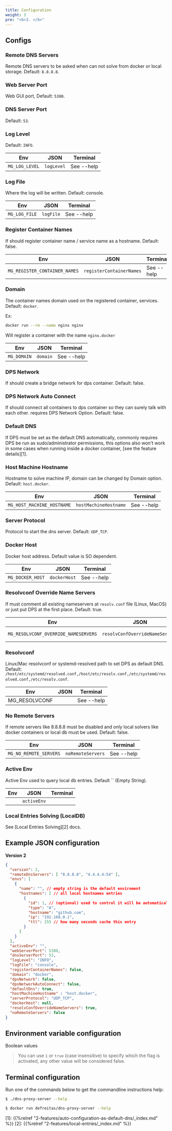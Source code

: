 ```yaml
---
title: Configuration
weight: 3
pre: "<b>3. </b>"
---
```


## Configs

### Remote DNS Servers
Remote DNS servers to be asked when can not solve from docker or local storage.
Default: `8.8.8.8`.

### Web Server Port
Web GUI port, Default: `5380`.

### DNS Server Port 
Default: `53`.

### Log Level
Default: `INFO`.

| Env            | JSON       | Terminal   |
|----------------|------------|------------|
| `MG_LOG_LEVEL` | `logLevel` | See --help |

### Log File
Where the log will be written. Default: console.

| Env           | JSON      | Terminal   |
|---------------|-----------|------------|
| `MG_LOG_FILE` | `logFile` | See --help |

### Register Container Names
If should register container name / service name as a hostname. Default: false.

| Env                           | JSON                     | Terminal   |
|-------------------------------|--------------------------|------------|
| `MG_REGISTER_CONTAINER_NAMES` | `registerContainerNames` | See --help |

### Domain
The container names domain used on the registered container, services. Default: `docker`.

Ex: 
```bash
docker run --rm --name nginx nginx
```
Will register a container with the name `nginx.docker`

| Env         | JSON     | Terminal   |
|-------------|----------|------------|
| `MG_DOMAIN` | `domain` | See --help |

### DPS Network
If should create a bridge network for dps container. Default: false.

### DPS Network Auto Connect
If should connect all containers to dps container so they can surely talk with each other. requires DPS Network Option.
Default: false.

### Default DNS
If DPS must be set as the default DNS automatically, commonly requires DPS be run as sudo/administrator permissions,
this options also won't work in some cases when running inside a docker container, [see the feature details][1].

### Host Machine Hostname 
Hostname to solve machine IP, domain can be changed by Domain option. Default: `host.docker`. 

| Env                        | JSON                  | Terminal   |
|----------------------------|-----------------------|------------|
| `MG_HOST_MACHINE_HOSTNAME` | `hostMachineHostname` | See --help |

### Server Protocol
Protocol to start the dns server. Default: `UDP_TCP`.

### Docker Host
Docker host address. Default value is SO dependent.

| Env              | JSON         | Terminal   |
|------------------|--------------|------------|
| `MG_DOCKER_HOST` | `dockerHost` | See --help |

### Resolvconf Override Name Servers
If must comment all existing nameservers at `resolv.conf` file (Linux, MacOS) or just put DPS at the first place. 
Default: true.

| Env                                  | JSON                            | Terminal   |
|--------------------------------------|---------------------------------|------------|
| `MG_RESOLVCONF_OVERRIDE_NAMESERVERS` | `resolvConfOverrideNameServers` | See --help |

### Resolvconf
Linux/Mac resolvconf or systemd-resolved path to set DPS as default DNS. 
Default: `/host/etc/systemd/resolved.conf,/host/etc/resolv.conf,/etc/systemd/resolved.conf,/etc/resolv.conf`.

| Env           | JSON | Terminal   |
|---------------|------|------------|
| MG_RESOLVCONF |      | See --help |

### No Remote Servers
If remote servers like 8.8.8.8 must be disabled and only local solvers like docker containers or local db must be used.
Default: false.

| Env                    | JSON              | Terminal   |
|------------------------|-------------------|------------|
| `MG_NO_REMOTE_SERVERS` | `noRemoteServers` | See --help |

### Active Env
Active Env used to query local db entries. Default `` (Empty String).

| Env | JSON        | Terminal |
|-----|-------------|----------|
|     | `activeEnv` |          |

### Local Entries Solving (LocalDB)
See [Local Entries Solving][2] docs.

## Example JSON configuration

__Version 2__

```json
{
  "version": 2,
  "remoteDnsServers": [ "8.8.8.8", "4.4.4.4:54" ],
  "envs": [
    {
      "name": "", // empty string is the default enviroment
      "hostnames": [ // all local hostnames entries
        {
          "id": 1, // (optional) used to control it will be automatically generated if not passed
          "type": "A",
          "hostname": "github.com",
          "ip": "192.168.0.1",
          "ttl": 255 // how many seconds cache this entry
        }
      ]
    }
  ],
  "activeEnv": "", 
  "webServerPort": 5380, 
  "dnsServerPort": 53, 
  "logLevel": "INFO",
  "logFile": "console",
  "registerContainerNames": false, 
  "domain": "docker", 
  "dpsNetwork": false,
  "dpsNetworkAutoConnect": false, 
  "defaultDns": true,
  "hostMachineHostname" : "host.docker", 
  "serverProtocol": "UDP_TCP", 
  "dockerHost": null,
  "resolvConfOverrideNameServers": true,
  "noRemoteServers": false
}
```

## Environment variable configuration

Boolean values

> You can use `1` or `true` (case insensitive) to specify which the flag is activated, any other
> value will be considered false.

## Terminal configuration
Run one of the commands below to get the commandline instructions help:

```bash
$ ./dns-proxy-server --help
```

```bash
$ docker run defreitas/dns-proxy-server --help
```

[1]: {{%relref "2-features/auto-configuration-as-default-dns/_index.md" %}}
[2]: {{%relref "2-features/local-entries/_index.md" %}}
